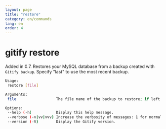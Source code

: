```yaml
---
layout: page
title: "restore"
category: en/commands
lang: en
order: 4
---
```


# gitify restore

Added in 0.7. Restores your MySQL database from a backup created with `Gitify backup`. Specify "last" to use the most recent backup. 

```bash
Usage:
 restore [file]

Arguments:
 file                  The file name of the backup to restore; if left empty you will be provided a list of available backups. Specify "last" to use the last backup, based on the file modification time.

Options:
 --help (-h)           Display this help message.
 --verbose (-v|vv|vvv) Increase the verbosity of messages: 1 for normal output, 2 for more verbose output and 3 for debug.
 --version (-V)        Display the Gitify version.

```

